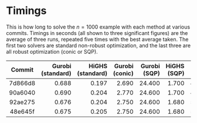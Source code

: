 # Timings

This is how long to solve the $n = 1000$ example with each method at various commits. Timings in seconds (all shown to three significant figures) are the average of three runs, repeated five times with the best average taken. The first two solvers are standard non-robust optimization, and the last three are all robust optimization (conic or SQP).

| Commit  | Gurobi (standard) | HiGHS (standard) | Gurobi (conic) | Gurobi (SQP) | HiGHS (SQP) | Total |
| :-----: | ----------------: | ---------------: | -------------: | -----------: | ----------: | ----: |
| 7d866d8 |             0.688 |            0.197 |          2.690 |       24.400 |       1.700 | 492.8 |
| 90a6040 |             0.690 |            0.204 |          2.770 |       24.600 |       1.700 | 499.9 |
| 92ae275 |             0.676 |            0.204 |          2.750 |       24.600 |       1.680 | 507.3 |
| 48e645f |             0.675 |            0.205 |          2.750 |       24.600 |       1.680 | 508.7 |
